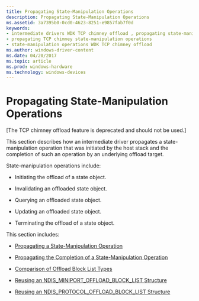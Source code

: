 ```yaml
---
title: Propagating State-Manipulation Operations
description: Propagating State-Manipulation Operations
ms.assetid: 3a7395b0-0cd0-4623-8251-e9857fab7f0d
keywords:
- intermediate drivers WDK TCP chimney offload , propagating state-manipulation operations
- propagating TCP chimney state-manipulation operations
- state-manipulation operations WDK TCP chimney offload
ms.author: windows-driver-content
ms.date: 04/20/2017
ms.topic: article
ms.prod: windows-hardware
ms.technology: windows-devices
---
```


# Propagating State-Manipulation Operations


\[The TCP chimney offload feature is deprecated and should not be used.\]

This section describes how an intermediate driver propagates a state-manipulation operation that was initiated by the host stack and the completion of such an operation by an underlying offload target.

State-manipulation operations include:

-   Initiating the offload of a state object.

-   Invalidating an offloaded state object.

-   Querying an offloaded state object.

-   Updating an offloaded state object.

-   Terminating the offload of a state object.

This section includes:

-   [Propagating a State-Manipulation Operation](propagating-a-state-manipulation-operation.md)

-   [Propagating the Completion of a State-Manipulation Operation](propagating-the-completion-of-a-state-manipulation-operation.md)

-   [Comparison of Offload Block List Types](comparison-of-offload-block-list-types.md)

-   [Reusing an NDIS\_MINIPORT\_OFFLOAD\_BLOCK\_LIST Structure](reusing-an-ndis-miniport-offload-block-list-structure.md)

-   [Reusing an NDIS\_PROTOCOL\_OFFLOAD\_BLOCK\_LIST Structure](reusing-an-ndis-miniport-offload-block-list-structure.md)

 

 





